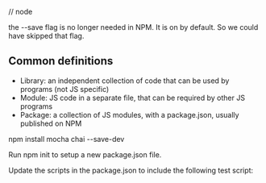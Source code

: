 // node

the --save flag is no longer needed in NPM. It is on by default. So we could have skipped that flag.


## Common definitions
* Library: an independent collection of code that can be used by programs (not JS specific)
* Module: JS code in a separate file, that can be required by other JS programs
* Package: a collection of JS modules, with a package.json, usually published on NPM

npm install mocha chai --save-dev




Run npm init to setup a new package.json file.

Update the scripts in the package.json to include the following test script:
